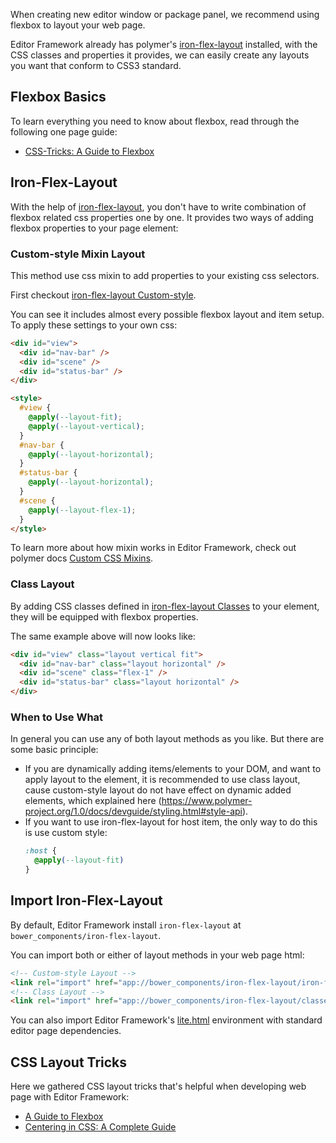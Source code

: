 When creating new editor window or package panel, we recommend using flexbox to layout your web page.

Editor Framework already has polymer's [iron-flex-layout](https://github.com/PolymerElements/iron-flex-layout) installed, with the CSS classes and properties it provides, we can easily create any layouts you want that conform to CSS3 standard.

## Flexbox Basics

To learn everything you need to know about flexbox, read through the following one page guide:

- [CSS-Tricks: A Guide to Flexbox](https://css-tricks.com/snippets/css/a-guide-to-flexbox/)

## Iron-Flex-Layout

With the help of [iron-flex-layout](https://github.com/PolymerElements/iron-flex-layout), you don't have to write combination of flexbox related css properties one by one. It provides two ways of adding flexbox properties to your page element:

### Custom-style Mixin Layout

This method use css mixin to add properties to your existing css selectors.

First checkout [iron-flex-layout Custom-style](https://github.com/PolymerElements/iron-flex-layout/blob/master/iron-flex-layout.html).

You can see it includes almost every possible flexbox layout and item setup. To apply these settings to your own css:

```html
<div id="view">
  <div id="nav-bar" />
  <div id="scene" />
  <div id="status-bar" />
</div>

<style>
  #view {
    @apply(--layout-fit);
    @apply(--layout-vertical);
  }
  #nav-bar {
    @apply(--layout-horizontal);
  }
  #status-bar {
    @apply(--layout-horizontal);
  }
  #scene {
    @apply(--layout-flex-1);
  }
</style>
```

To learn more about how mixin works in Editor Framework, check out polymer docs [Custom CSS Mixins](https://www.polymer-project.org/1.0/docs/devguide/styling.html#custom-css-mixins).

### Class Layout

By adding CSS classes defined in [iron-flex-layout Classes](https://github.com/PolymerElements/iron-flex-layout/blob/master/classes/iron-flex-layout.html) to your element, they will be equipped with flexbox properties.

The same example above will now looks like:

```html
<div id="view" class="layout vertical fit">
  <div id="nav-bar" class="layout horizontal" />
  <div id="scene" class="flex-1" />
  <div id="status-bar" class="layout horizontal" />
</div>
```

### When to Use What

In general you can use any of both layout methods as you like. But there are some basic principle:

- If you are dynamically adding items/elements to your DOM, and want to apply layout to the element, it is recommended to use class layout, cause custom-style layout do not have effect on dynamic added elements, which explained here (https://www.polymer-project.org/1.0/docs/devguide/styling.html#style-api).
- If you want to use iron-flex-layout for host item, the only way to do this is use custom style:
    ```css
    :host {
      @apply(--layout-fit)
    }
    ```

## Import Iron-Flex-Layout

By default, Editor Framework install `iron-flex-layout` at `bower_components/iron-flex-layout`.

You can import both or either of layout methods in your web page html:

```html
<!-- Custom-style Layout -->
<link rel="import" href="app://bower_components/iron-flex-layout/iron-flex-layout.html">
<!-- Class Layout -->
<link rel="import" href="app://bower_components/iron-flex-layout/classes/iron-flex-layout.html">
```

You can also import Editor Framework's [lite.html](https://github.com/fireball-x/editor-framework/blob/master/page/ui/lite.html) environment with standard editor page dependencies.

## CSS Layout Tricks

Here we gathered CSS layout tricks that's helpful when developing web page with Editor Framework:

- [A Guide to Flexbox](https://css-tricks.com/snippets/css/a-guide-to-flexbox/)
- [Centering in CSS: A Complete Guide](https://css-tricks.com/centering-css-complete-guide/)
